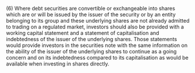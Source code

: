 (6) Where debt securities are convertible or exchangeable into shares which are or will be issued by the issuer of the security or by an entity belonging to its group and these underlying shares are not already admitted to trading on a regulated market, investors should also be provided with a working capital statement and a statement of capitalisation and indebtedness of the issuer of the underlying shares. Those statements would provide investors in the securities note with the same information on the ability of the issuer of the underlying shares to continue as a going concern and on its indebtedness compared to its capitalisation as would be available when investing in shares directly.